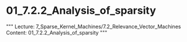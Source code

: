 # 01_7.2.2_Analysis_of_sparsity

"""
Lecture: 7_Sparse_Kernel_Machines/7.2_Relevance_Vector_Machines
Content: 01_7.2.2_Analysis_of_sparsity
"""

